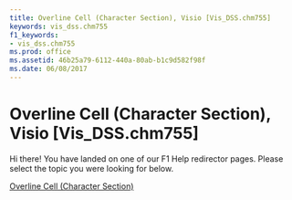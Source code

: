 ```yaml
---
title: Overline Cell (Character Section), Visio [Vis_DSS.chm755]
keywords: vis_dss.chm755
f1_keywords:
- vis_dss.chm755
ms.prod: office
ms.assetid: 46b25a79-6112-440a-80ab-b1c9d582f98f
ms.date: 06/08/2017
---
```



# Overline Cell (Character Section), Visio [Vis_DSS.chm755]

Hi there! You have landed on one of our F1 Help redirector pages. Please select the topic you were looking for below.

[Overline Cell (Character Section)](http://msdn.microsoft.com/library/102cce17-43ee-e313-3412-a72d6ee18fe6%28Office.15%29.aspx)

